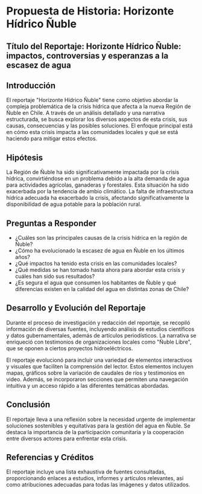 # Propuesta de Historia: Horizonte Hídrico Ñuble

## Título del Reportaje: Horizonte Hídrico Ñuble: impactos, controversias y esperanzas a la escasez de agua

## Introducción
El reportaje "Horizonte Hídrico Ñuble" tiene como objetivo abordar la compleja problemática de la crisis hídrica que afecta a la nueva Región de Ñuble en Chile. A través de un análisis detallado y una narrativa estructurada, se busca explorar los diversos aspectos de esta crisis, sus causas, consecuencias y las posibles soluciones. El enfoque principal está en cómo esta crisis impacta a las comunidades locales y qué se está haciendo para mitigar estos efectos.

## Hipótesis
La  Región  de  Ñuble  ha  sido  significativamente impactada  por la  crisis  hídrica,  convirtiéndose en un  problema debido a la  alta demanda de agua para actividades agrícolas, ganaderas y forestales. Esta situación ha sido exacerbada por la tendencia de ambio  climático. La  falta de  infraestructura hídrica  adecuada ha exacerbado la  crisis, afectando  significativamente  la  disponibilidad  de agua potable para la población rural.

## Preguntas a Responder
- ¿Cuáles son las principales causas de la crisis hídrica en la región de Ñuble?
- ¿Cómo ha evolucionado la escasez de agua en Ñuble en los últimos años?
- ¿Qué impactos ha tenido esta crisis en las comunidades locales?
- ¿Qué medidas se han tomado hasta ahora para abordar esta crisis y cuáles han sido sus resultados?
- ¿Es segura el agua que consumen los habitantes de Ñuble y qué diferencias existen en la calidad del agua en distintas zonas de Chile?

## Desarrollo y Evolución del Reportaje
Durante el proceso de investigación y redacción del reportaje, se recopiló información de diversas fuentes, incluyendo análisis de estudios científicos y datos gubernamentales, además de artículos periodísticos. La narrativa se enriqueció con testimonios de organizaciones locales como "Ñuble Libre", que se oponen a ciertos proyectos hidroeléctricos.

El reportaje evolucionó para incluir una variedad de elementos interactivos y visuales que faciliten la comprensión del lector. Estos elementos incluyen mapas, gráficos sobre la variación de caudales de ríos y testimonios en video. Además, se incorporaron secciones que permiten una navegación intuitiva y un acceso rápido a las diferentes temáticas abordadas.

## Conclusión
El reportaje lleva a una reflexión sobre la necesidad urgente de implementar soluciones sostenibles y equitativas para la gestión del agua en Ñuble. Se destaca la importancia de la participación comunitaria y la cooperación entre diversos actores para enfrentar esta crisis. 

## Referencias y Créditos
El reportaje incluye una lista exhaustiva de fuentes consultadas, proporcionando enlaces a estudios, informes y artículos relevantes, así como atribuciones adecuadas para todas las imágenes y datos utilizados.

